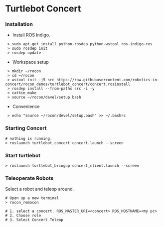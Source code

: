 # Turtlebot Concert 

### Installation

* Install ROS Indigo.

```
 > sudo apt-get install python-rosdep python-wstool ros-indigo-ros
 > sudo rosdep init
 > rosdep update
```

* Workspace setup

```
 > mkdir ~/rocon
 > cd ~/rocon
 > wstool init -j5 src https://raw.githubusercontent.com/robotics-in-concert/rocon_demos/turtlebot_concert/concert.rosinstall
 > rosdep install --from-paths src -i -y
 > catkin_make
 > source ~/rocon/devel/setup.bash
```

* Convenience

```
 > echo "source ~/rocon/devel/setup.bash" >> ~/.bashrc
```

### Starting Concert 

```
# nothing is running. 
> roslaunch turtlebot_concert concert.launch --screen
```

### Start turtlebot

```
> roslaunch turtlebot_bringup concert_client.launch --screen 
```

### Teleoperate Robots

Select a robot and teleop around. 

```
# Open up a new terminal
> rocon_remocon

# 1. select a concert. ROS_MASTER_URI=<concert> ROS_HOSTNAME=<my pc>
# 2. Choose role
# 3. Select Concert Teleop 
```

